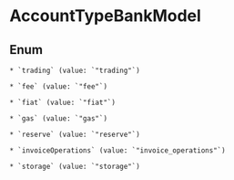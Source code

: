 
# AccountTypeBankModel

## Enum


    * `trading` (value: `"trading"`)

    * `fee` (value: `"fee"`)

    * `fiat` (value: `"fiat"`)

    * `gas` (value: `"gas"`)

    * `reserve` (value: `"reserve"`)

    * `invoiceOperations` (value: `"invoice_operations"`)

    * `storage` (value: `"storage"`)



